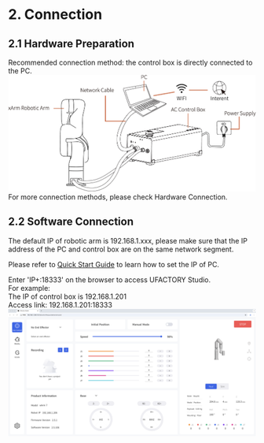 # 2. Connection

## 2.1 Hardware Preparation
Recommended connection method: the control box is directly connected to the PC.
![](assets/cable_connection.jpg)  
For more connection methods, please check Hardware Connection.

## 2.2 Software Connection
The default IP of robotic arm is 192.168.1.xxx, please make sure that the IP address of the PC and control box are on the same network segment.  

Please refer to [Quick Start Guide](https://www.ufactory.cc/wp-content/uploads/2023/04/Quick-Start-Guide-of-Lite-61.pdf) to learn how to set the IP of PC.    

Enter 'IP+:18333' on the browser to access UFACTORY Studio.  
For example:   
The IP of control box is 192.168.1.201  
Access link: 192.168.1.201:18333
![](assets/ufactory_studio.png)
